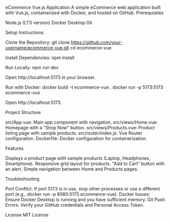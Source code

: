 eCommerce Vue.js Application
A simple eCommerce web application built with Vue.js, containerized with Docker, and hosted on GitHub.
Prerequisites

Node.js (LTS version)
Docker Desktop
Git

Setup Instructions

Clone the Repository:
git clone https://github.com/your-username/ecommerce-vue.git
cd ecommerce-vue


Install Dependencies:
npm install


Run Locally:
npm run dev

Open http://localhost:5173 in your browser.

Run with Docker:
docker build -t ecommerce-vue .
docker run -p 5173:5173 ecommerce-vue

Open http://localhost:5173.


Project Structure

src/App.vue: Main app component with navigation.
src/views/Home.vue: Homepage with a "Shop Now" button.
src/views/Products.vue: Product listing page with sample products.
src/router/index.js: Vue Router configuration.
Dockerfile: Docker configuration for containerization.

Features

Displays a product page with sample products (Laptop, Headphones, Smartphone).
Responsive grid layout for products.
"Add to Cart" button with an alert.
Simple navigation between Home and Products pages.

Troubleshooting

Port Conflict: If port 5173 is in use, stop other processes or use a different port (e.g., docker run -p 8080:5173 ecommerce-vue).
Docker Issues: Ensure Docker Desktop is running and you have sufficient memory.
Git Push Errors: Verify your GitHub credentials and Personal Access Token.

License
MIT License
